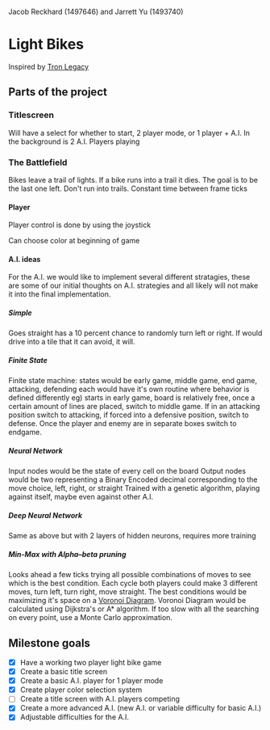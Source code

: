 Jacob Reckhard (1497646) and Jarrett Yu (1493740)

Light Bikes
============
Inspired by [Tron Legacy](https://en.wikipedia.org/wiki/Tron:_Legacy)

## Parts of the project

### Titlescreen

Will have a select for whether to start, 2 player mode, or 1 player + A.I.
In the background is 2 A.I. Players playing

### The Battlefield
Bikes leave a trail of lights.
If a bike runs into a trail it dies.
The goal is to be the last one left.
Don't run into trails.
Constant time between frame ticks

#### Player
Player control is done by using the joystick

Can choose color at beginning of game

#### A.I. ideas
For the A.I. we would like to implement several different stratagies,
these are some of our initial thoughts on A.I. strategies and all likely will not make it into the final implementation.


##### Simple
Goes straight has a 10 percent chance to randomly turn left or right.
If would drive into a tile that it can avoid, it will.

##### Finite State
Finite state machine:
states would be early game, middle game, end game, attacking, defending
each would have it's own routine where behavior is defined differently
eg)
    starts in early game, board is relatively free, once a certain amount of lines are placed, switch to middle game.
    If in an attacking position switch to attacking, if forced into a defensive position, switch to defense.
    Once the player and enemy are in separate boxes switch to endgame.

##### Neural Network
Input nodes would be the state of every cell on the board
Output nodes would be two representing a Binary Encoded decimal corresponding to the move choice, left, right, or straight
Trained with a genetic algorithm, playing against itself, maybe even against other A.I.

##### Deep Neural Network
Same as above but with 2 layers of hidden neurons, requires more training

##### Min-Max with Alpha–beta pruning
Looks ahead a few ticks trying all possible combinations of moves to see which is the best condition.
Each cycle both players could make 3 different moves, turn left, turn right, move straight.
The best conditions would be maximizing it's space on a [Voronoi Diagram](https://en.wikipedia.org/wiki/Voronoi_diagram).
Voronoi Diagram would be calculated using Dijkstra's or A* algorithm.
If too slow with all the searching on every point, use a Monte Carlo approximation.

## Milestone goals
- [x] Have a working two player light bike game
- [x] Create a basic title screen
- [x] Create a basic A.I. player for 1 player mode
- [x] Create player color selection system
- [ ] Create a title screen with A.I. players competing
- [x] Create a more advanced A.I. (new A.I. or variable difficulty for basic A.I.)
- [x] Adjustable difficulties for the A.I.
